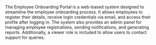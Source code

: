 The Employee Onboarding Portal is a web-based system designed to streamline the employee onboarding process. It allows employees to register their details, receive login credentials via email, and access their profile after logging in.
The system also provides an admin panel for managing employee registrations, sending notifications, and generating reports. Additionally, a viewer role is included to allow users to contact support for queries.
